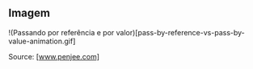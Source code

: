 ## Imagem

!(Passando por referência e por valor)[pass-by-reference-vs-pass-by-value-animation.gif]

Source: [www.penjee.com]